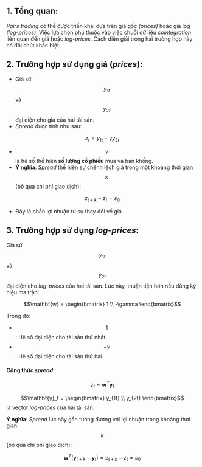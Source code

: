 ## 1. Tổng quan:
*Pairs trading* có thể được triển khai dựa trên giá gốc *(prices)* hoặc giá log *(log-prices)*. Việc lựa chọn phụ thuộc vào việc chuỗi dữ liệu *cointegration* liên quan đến giá hoặc *log-prices*. Cách diễn giải trong hai trường hợp này có đôi chút khác biệt.

## 2. Trường hợp sử dụng giá (*prices*):
- Giả sử $$y_{1t}$$ và $$y_{2t}$$ đại diện cho giá của hai tài sản.
- *Spread* được tính như sau:

$$z_t = y_{1t} - \gamma y_{2t}$$

- $$\gamma$$ là hệ số thể hiện **số lượng cổ phiếu** mua và bán khống.
- **Ý nghĩa**: *Spread* thể hiện sự chênh lệch giá trong một khoảng thời gian $$k$$ (bỏ qua chi phí giao dịch):

$$z_{t+k} - z_t = s_0$$

- Đây là phần lợi nhuận từ sự thay đổi về giá.

## 3. Trường hợp sử dụng *log-prices*:
Giả sử $$y_{1t}$$ và $$y_{2t}$$ đại diện cho *log-prices* của hai tài sản. Lúc này, thuận tiện hơn nếu dùng ký hiệu ma trận:

$$\mathbf{w} = \begin{bmatrix} 1 \\ -\gamma \end{bmatrix}$$
  
Trong đó:
- $$1$$: Hệ số đại diện cho tài sản thứ nhất.
- $$-\gamma$$: Hệ số đại diện cho tài sản thứ hai.

#### Công thức *spread*:

$$z_t = \mathbf{w}^T \mathbf{y}_t$$

$$\mathbf{y}_t = \begin{bmatrix} y_{1t} \\ y_{2t} \end{bmatrix}$$ là vector *log-prices* của hai tài sản.

**Ý nghĩa**: *Spread* lúc này gần tương đương với lợi nhuận trong khoảng thời gian $$k$$ (bỏ qua chi phí giao dịch):
  
$$\mathbf{w}^T (\mathbf{y}_{t+k} - \mathbf{y}_t) = z_{t+k} - z_t = s_0$$

  
